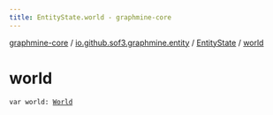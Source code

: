 ```yaml
---
title: EntityState.world - graphmine-core
---
```


[graphmine-core](../../index.html) / [io.github.sof3.graphmine.entity](../index.html) / [EntityState](index.html) / [world](./world.html)

# world

`var world: `[`World`](../../io.github.sof3.graphmine.world/-world.html)